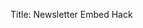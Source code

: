 Title: Newsletter Embed Hack

<!-- 
This page is created in order to create a barebones page that only contains the newsletter signup form.

To be used as a embeddable iframe widget.
-->

